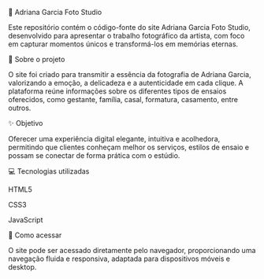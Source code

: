 📸 Adriana Garcia Foto Studio

Este repositório contém o código-fonte do site Adriana Garcia Foto Studio, desenvolvido para apresentar o trabalho fotográfico da artista, com foco em capturar momentos únicos e transformá-los em memórias eternas.

🌟 Sobre o projeto

O site foi criado para transmitir a essência da fotografia de Adriana Garcia, valorizando a emoção, a delicadeza e a autenticidade em cada clique. A plataforma reúne informações sobre os diferentes tipos de ensaios oferecidos, como gestante, família, casal, formatura, casamento, entre outros.

✨ Objetivo

Oferecer uma experiência digital elegante, intuitiva e acolhedora, permitindo que clientes conheçam melhor os serviços, estilos de ensaio e possam se conectar de forma prática com o estúdio.

💻 Tecnologias utilizadas

HTML5

CSS3

JavaScript

🚀 Como acessar

O site pode ser acessado diretamente pelo navegador, proporcionando uma navegação fluida e responsiva, adaptada para dispositivos móveis e desktop.

